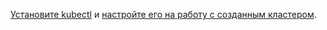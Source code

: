 [Установите kubectl](https://kubernetes.io/ru/docs/tasks/tools/install-kubectl) и [настройте его на работу с созданным кластером](../../managed-kubernetes/operations/connect/index.md#kubectl-connect).